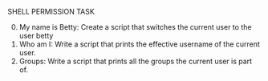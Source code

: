 SHELL PERMISSION TASK

0. My name is Betty: Create a script that switches the current user to the user betty
1. Who am I: Write a script that prints the effective username of the current user.
2. Groups: Write a script that prints all the groups the current user is part of.
